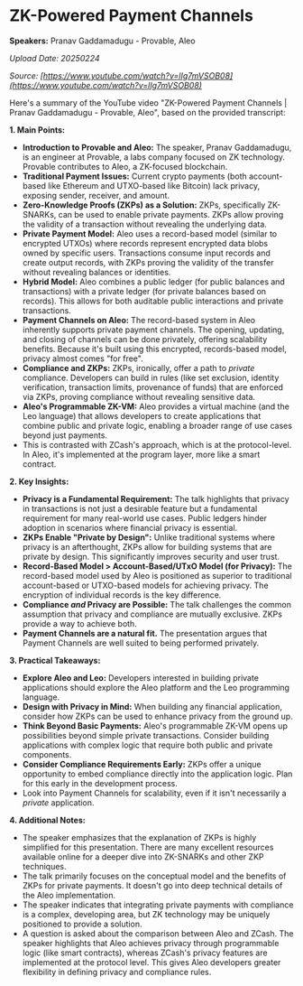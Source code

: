 # ZK-Powered Payment Channels

**Speakers:** Pranav Gaddamadugu - Provable, Aleo


*Upload Date: 20250224*

*Source: [https://www.youtube.com/watch?v=lIg7mVSOB08](https://www.youtube.com/watch?v=lIg7mVSOB08)*

Here's a summary of the YouTube video "ZK-Powered Payment Channels | Pranav Gaddamadugu - Provable, Aleo", based on the provided transcript:

**1. Main Points:**

*   **Introduction to Provable and Aleo:** The speaker, Pranav Gaddamadugu, is an engineer at Provable, a labs company focused on ZK technology. Provable contributes to Aleo, a ZK-focused blockchain.
* **Traditional Payment Issues:** Current crypto payments (both account-based like Ethereum and UTXO-based like Bitcoin) lack privacy, exposing sender, receiver, and amount.
*   **Zero-Knowledge Proofs (ZKPs) as a Solution:** ZKPs, specifically ZK-SNARKs, can be used to enable private payments. ZKPs allow proving the validity of a transaction without revealing the underlying data.
*   **Private Payment Model:** Aleo uses a record-based model (similar to encrypted UTXOs) where records represent encrypted data blobs owned by specific users.  Transactions consume input records and create output records, with ZKPs proving the validity of the transfer without revealing balances or identities.
*   **Hybrid Model:** Aleo combines a public ledger (for public balances and transactions) with a private ledger (for private balances based on records). This allows for both auditable public interactions and private transactions.
* **Payment Channels on Aleo:**  The record-based system in Aleo inherently supports private payment channels.  The opening, updating, and closing of channels can be done privately, offering scalability benefits. Because it's built using this encrypted, records-based model, privacy almost comes "for free".
*  **Compliance and ZKPs:** ZKPs, ironically, offer a path to *private* compliance.  Developers can build in rules (like set exclusion, identity verification, transaction limits, provenance of funds) that are enforced via ZKPs, proving compliance without revealing sensitive data.
*   **Aleo's Programmable ZK-VM:** Aleo provides a virtual machine (and the Leo language) that allows developers to create applications that combine public and private logic, enabling a broader range of use cases beyond just payments.
* This is contrasted with ZCash's approach, which is at the protocol-level. In Aleo, it's implemented at the program layer, more like a smart contract.

**2. Key Insights:**

*   **Privacy is a Fundamental Requirement:** The talk highlights that privacy in transactions is not just a desirable feature but a fundamental requirement for many real-world use cases. Public ledgers hinder adoption in scenarios where financial privacy is essential.
*   **ZKPs Enable "Private by Design":** Unlike traditional systems where privacy is an afterthought, ZKPs allow for building systems that are private by design. This significantly improves security and user trust.
*   **Record-Based Model > Account-Based/UTxO Model (for Privacy):** The record-based model used by Aleo is positioned as superior to traditional account-based or UTXO-based models for achieving privacy.  The encryption of individual records is the key difference.
*   **Compliance *and* Privacy are Possible:**  The talk challenges the common assumption that privacy and compliance are mutually exclusive.  ZKPs provide a way to achieve both.
* **Payment Channels are a natural fit.** The presentation argues that Payment Channels are well suited to being performed privately.

**3. Practical Takeaways:**

*   **Explore Aleo and Leo:** Developers interested in building private applications should explore the Aleo platform and the Leo programming language.
*   **Design with Privacy in Mind:** When building any financial application, consider how ZKPs can be used to enhance privacy from the ground up.
*   **Think Beyond Basic Payments:** Aleo's programmable ZK-VM opens up possibilities beyond simple private transactions.  Consider building applications with complex logic that require both public and private components.
*   **Consider Compliance Requirements Early:**  ZKPs offer a unique opportunity to embed compliance directly into the application logic.  Plan for this early in the development process.
* Look into Payment Channels for scalability, even if it isn't necessarily a *private* application.

**4. Additional Notes:**

*   The speaker emphasizes that the explanation of ZKPs is highly simplified for this presentation.  There are many excellent resources available online for a deeper dive into ZK-SNARKs and other ZKP techniques.
*   The talk primarily focuses on the conceptual model and the benefits of ZKPs for private payments. It doesn't go into deep technical details of the Aleo implementation.
* The speaker indicates that integrating private payments with compliance is a complex, developing area, but ZK technology may be uniquely positioned to provide a solution.
* A question is asked about the comparison between Aleo and ZCash. The speaker highlights that Aleo achieves privacy through programmable logic (like smart contracts), whereas ZCash's privacy features are implemented at the protocol level. This gives Aleo developers greater flexibility in defining privacy and compliance rules.